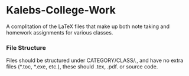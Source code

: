 # Kalebs-College-Work

A complitation of the LaTeX files that make up both note taking and homework assignments for various classes. 

### File Structure

Files should be structured under CATEGORY/CLASS/*.*, and have no extra files (*.toc, *.exe, etc.), these should .tex, .pdf. or source code.
